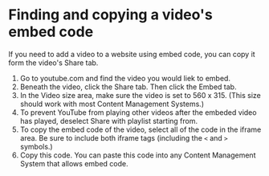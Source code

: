 # Finding and copying a video's embed code

If you need to add a video to a website using embed code, you can copy it form the video's Share tab.

1. Go to youtube.com and find the video you would liek to embed. 
2. Beneath the video, click the Share tab. Then click the Embed tab.
3. In the Video size area, make sure the video is set to 560 x 315. (This size should work with most Content Management Systems.) 
4. To prevent YouTube from playing other videos after the embeded video has played, deselect Share with playlist starting from.
5. To copy the embed code of the video, select all of the code in the iframe area. Be sure to include both iframe tags (including the `<` and `>` symbols.)
6. Copy this code. You can paste this code into any Content Management System that allows embed code. 